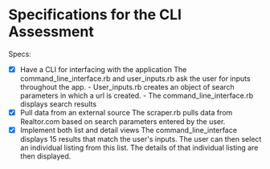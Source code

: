 # Specifications for the CLI Assessment

Specs:
- [x] Have a CLI for interfacing with the application
      The command_line_interface.rb and user_inputs.rb ask the user for inputs throughout the app.
      - User_inputs.rb creates an object of search parameters in which a url is created.
      - The command_line_interface.rb displays search results
- [x] Pull data from an external source
      The scraper.rb pulls data from Realtor.com based on search parameters entered by the user.
- [x] Implement both list and detail views
      The command_line_interface displays 15 results that match the user's inputs.  The user can then select an individual listing from this list.  The details
      of that individual listing are then displayed.
